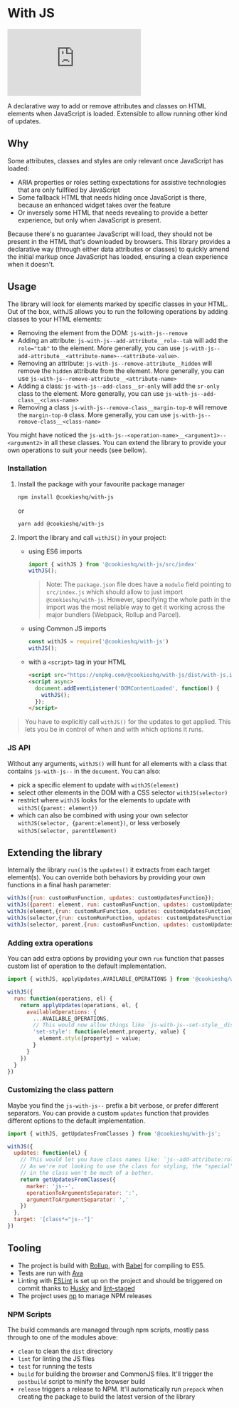 With JS
=======

![File size badge](https://badgen.net/badgesize/normal/https/unpkg.com/@cookieshq/with-js/dist/with-js.iife.min.js)

A declarative way to add or remove attributes and classes on HTML elements when JavaScript is loaded. Extensible to allow running other kind of updates.

Why
---

Some attributes, classes and styles are only relevant once JavaScript has loaded:
 - ARIA properties or roles setting expectations for assistive technologies that are only fullfiled by JavaScript
 - Some fallback HTML that needs hiding once JavaScript is there, because an enhanced widget takes over the feature
 - Or inversely some HTML that needs revealing to provide a better experience, but only when JavaScript is present.

Because there's no guarantee JavaScript will load, they should not be present in the HTML that's downloaded by browsers. This library provides a declarative way (through either data attributes or classes) to quickly amend the initial markup once JavaScript has loaded, ensuring a clean experience when it doesn't.

Usage
---

The library will look for elements marked by specific classes in your HTML. Out of the box, withJS allows you to run the following operations by adding classes to your HTML elements:

- Removing the element from the DOM: `js-with-js--remove`
- Adding an attribute: `js-with-js--add-attribute__role--tab` will add the `role="tab"` to the element. More generally, you can use `js-with-js--add-attribute__<attribute-name>--<attribute-value>`.
- Removing an attribute: `js-with-js--remove-attribute__hidden` will remove the `hidden` attribute from the element. More generally, you can use `js-with-js--remove-attribute__<attribute-name>`
- Adding a class: `js-with-js--add-class__sr-only` will add the `sr-only` class to the element. More generally, you can use `js-with-js--add-class__<class-name>`
- Removing a class `js-with-js--remove-class__margin-top-0` will remove the `margin-top-0` class. More generally, you can use `js-with-js--remove-class__<class-name>`

You might have noticed the `js-with-js--<operation-name>__<argument1>--<argument2>` in all these classes. You can extend the library to provide your own operations to suit your needs (see bellow).

### Installation

1. Install the package with your favourite package manager

    ```sh
    npm install @cookieshq/with-js
    ```

   or

    ```sh
    yarn add @cookieshq/with-js
    ```

2. Import the library and call `withJS()` in your project:

   - using ES6 imports

      ```js
      import { withJS } from '@cookieshq/with-js/src/index'
      withJS();
      ```

      > Note: The `package.json` file does have a `module` field pointing to `src/index.js` which should allow to just import `@cookieshq/with-js`. However, specifying the whole path in the import was the most reliable way to get it working across the major bundlers (Webpack, Rollup and Parcel).

   - using Common JS imports

      ```js
      const withJS = require('@cookieshq/with-js')
      withJS();
      ```

   - with a `<script>` tag in your HTML

      ```html
      <script src="https://unpkg.com/@cookieshq/with-js/dist/with-js.iife.min.js" defer></script>
      <script async>
        document.addEventListener('DOMContentLoaded', function() {
          withJS();
        });
      </script>
      ```

> You have to explicitly call `withJS()` for the updates to get applied.
> This lets you be in control of when and with which options it runs.

### JS API

Without any arguments, `withJS()` will hunt for all elements with a class that contains `js-with-js--` in the `document`. You can also:

- pick a specific element to update with `withJS(element)`
- select other elements in the DOM with a CSS selector `withJS(selector)`
- restrict where `withJS` looks for the elements to update with `withJS({parent: element})`
- which can also be combined with using your own selector `withJS(selector, {parent:element})`, or less verbosely `withJS(selector, parentElement)`

Extending the library
---

Internally the library `run()`s the `updates()` it extracts from each target element(s). You can override both behaviors by providing your own functions in a final hash parameter:

```js
withJs({run: customRunFunction, updates: customUpdatesFunction});
withJs({parent: element, run: customRunFunction, updates: customUpdatesFunction});
withJs(element,{run: customRunFunction, updates: customUpdatesFunction});
withJs(selector,{run: customRunFunction, updates: customUpdatesFunction});
withJs(selector, parent,{run: customRunFunction, updates: customUpdatesFunction});
```

### Adding extra operations

You can add extra options by providing your own `run` function
that passes custom list of operation to the default implementation.

```js
import { withJS, applyUpdates,AVAILABLE_OPERATIONS } from '@cookieshq/with-js';

withJS({
  run: function(operations, el) {
    return applyUpdates(operations, el, {
      availableOperations: {
        ...AVAILABLE_OPERATIONS,
        // This would now allow things like `js-with-js--set-style__display--none`
        'set-style': function(element,property, value) {
          element.style[property] = value;
        }
      }
    })
  }
})
```

### Customizing the class pattern

Maybe you find the `js-with-js--` prefix a bit verbose,
or prefer different separators.  You can provide a custom `updates`
function that provides different options to the default implementation.

```js
import { withJS, getUpdatesFromClasses } from '@cookieshq/with-js';

withJS({
  updates: function(el) {
    // This would let you have class names like: `js--add-attribute:role,tabpanel`
    // As we're not looking to use the class for styling, the "special" characters
    // in the class won't be much of a bother.
    return getUpdatesFromClasses({
      marker: 'js--',
      operationToArgumentsSeparator: ':',
      argumentToArgumentSeparator: ','
    })
  },
  target: '[class*="js--"]'
})
```

Tooling
---

- The project is build with [Rollup](https://rollupjs.org), with [Babel](https://babeljs.io/) for compiling to ES5.
- Tests are run with [Ava](https://github.com/avajs/ava)
- Linting with [ESLint](https://eslint.org/) is set up on the project and should be triggered on commit thanks to [Husky](https://github.com/typicode/husky) and [lint-staged](https://github.com/okonet/lint-staged)
- The project uses [np](https://github.com/sindresorhus/np) to manage NPM releases

### NPM Scripts

The build commands are managed through npm scripts, mostly pass through to one of the modules above:

- `clean` to clean the `dist` directory
- `lint` for linting the JS files
- `test` for running the tests
- `build` for building the browser and CommonJS files. It'll trigger the `postbuild` script to minify the browser build
- `release` triggers a release to NPM. It'll automatically run `prepack` when creating the package to build the latest version of the library